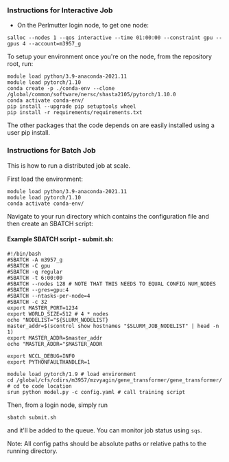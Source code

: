 ### Instructions for Interactive Job
- On the Perlmutter login node, to get one node: 
```
salloc --nodes 1 --qos interactive --time 01:00:00 --constraint gpu --gpus 4 --account=m3957_g
```

To setup your environment once you're on the node, from the repository root, run: 
```commandline
module load python/3.9-anaconda-2021.11
module load pytorch/1.10
conda create -p ./conda-env --clone /global/common/software/nersc/shasta2105/pytorch/1.10.0
conda activate conda-env/
pip install --upgrade pip setuptools wheel
pip install -r requirements/requirements.txt
```
The other packages that the code depends on are easily installed using a user pip install. 

### Instructions for Batch Job
This is how to run a distributed job at scale.

First load the environment:
```commandline
module load python/3.9-anaconda-2021.11
module load pytorch/1.10
conda activate conda-env/
```
Navigate to your run directory which contains the configuration file
and then create an SBATCH script:

#### Example SBATCH script - submit.sh:
```commandline
#!/bin/bash
#SBATCH -A m3957_g
#SBATCH -C gpu
#SBATCH -q regular
#SBATCH -t 6:00:00
#SBATCH --nodes 128 # NOTE THAT THIS NEEDS TO EQUAL CONFIG NUM_NODES
#SBATCH --gres=gpu:4
#SBATCH --ntasks-per-node=4
#SBATCH -c 32
export MASTER_PORT=1234
export WORLD_SIZE=512 # 4 * nodes
echo "NODELIST="${SLURM_NODELIST}
master_addr=$(scontrol show hostnames "$SLURM_JOB_NODELIST" | head -n 1)
export MASTER_ADDR=$master_addr
echo "MASTER_ADDR="$MASTER_ADDR

export NCCL_DEBUG=INFO
export PYTHONFAULTHANDLER=1

module load pytorch/1.9 # load environment
cd /global/cfs/cdirs/m3957/mzvyagin/gene_transformer/gene_transformer/ # cd to code location
srun python model.py -c config.yaml # call training script
```

Then, from a login node, simply run 
```commandline
sbatch submit.sh
```
and it'll be added to the queue. 
You can monitor job status using `sqs`.

Note: All config paths should be absolute paths or relative paths to the running directory.
